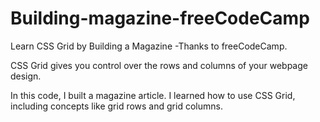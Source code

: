 # Building-magazine-freeCodeCamp
Learn CSS Grid by Building a Magazine -Thanks to freeCodeCamp.

CSS Grid gives you control over the rows and columns of your webpage design.

In this code, I built a magazine article. I learned how to use CSS Grid, including concepts like grid rows and grid columns.
